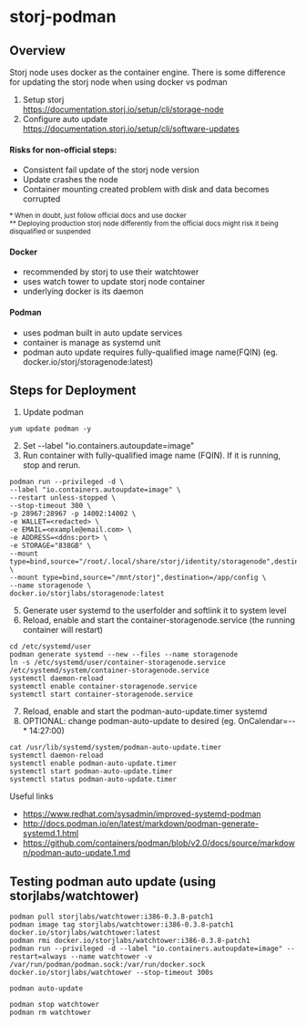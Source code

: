 # storj-podman

## Overview
Storj node uses docker as the container engine. There is some difference for updating the storj node when using docker vs podman

1. Setup storj  
https://documentation.storj.io/setup/cli/storage-node
2. Configure auto update  
https://documentation.storj.io/setup/cli/software-updates

#### Risks for non-official steps:    
- Consistent fail update of the storj node version    
- Update crashes the node    
- Container mounting created problem with disk and data becomes corrupted  

<sub>* When in doubt, just follow official docs and use docker </sub>  
<sub>** Deploying production storj node differently from the official docs might risk it being disqualified or suspended </sub>  

#### Docker
- recommended by storj to use their watchtower
- uses watch tower to update storj node container 
- underlying docker is its daemon

#### Podman
- uses podman built in auto update services
- container is manage as systemd unit
- podman auto update requires fully-qualified image name(FQIN) (eg. docker.io/storj/storagenode:latest)

## Steps for Deployment

1. Update podman 
```
yum update podman -y
```

2. Set --label "io.containers.autoupdate=image"
4. Run container with fully-qualified image name (FQIN). If it is running, stop and rerun.
```
podman run --privileged -d \
--label "io.containers.autoupdate=image" \
--restart unless-stopped \
--stop-timeout 300 \
-p 28967:28967 -p 14002:14002 \
-e WALLET=<redacted> \
-e EMAIL=<example@email.com> \
-e ADDRESS=<ddns:port> \
-e STORAGE="838GB" \
--mount type=bind,source="/root/.local/share/storj/identity/storagenode",destination=/app/identity \
--mount type=bind,source="/mnt/storj",destination=/app/config \
--name storagenode \
docker.io/storjlabs/storagenode:latest
```

5. Generate user systemd to the userfolder and softlink it to system level
6. Reload, enable and start the container-storagenode.service (the running container will restart)
```
cd /etc/systemd/user
podman generate systemd --new --files --name storagenode
ln -s /etc/systemd/user/container-storagenode.service /etc/systemd/system/container-storagenode.service
systemctl daemon-reload
systemctl enable container-storagenode.service
systemctl start container-storagenode.service
```

7. Reload, enable and start the podman-auto-update.timer systemd
8. OPTIONAL: change podman-auto-update to desired (eg. OnCalendar=*-*-* 14:27:00) 
```
cat /usr/lib/systemd/system/podman-auto-update.timer
systemctl daemon-reload
systemctl enable podman-auto-update.timer
systemctl start podman-auto-update.timer
systemctl status podman-auto-update.timer
```

Useful links
- https://www.redhat.com/sysadmin/improved-systemd-podman
- http://docs.podman.io/en/latest/markdown/podman-generate-systemd.1.html
- https://github.com/containers/podman/blob/v2.0/docs/source/markdown/podman-auto-update.1.md

## Testing podman auto update (using storjlabs/watchtower)
```
podman pull storjlabs/watchtower:i386-0.3.8-patch1
podman image tag storjlabs/watchtower:i386-0.3.8-patch1 docker.io/storjlabs/watchtower:latest
podman rmi docker.io/storjlabs/watchtower:i386-0.3.8-patch1
podman run --privileged -d --label "io.containers.autoupdate=image" --restart=always --name watchtower -v /var/run/podman/podman.sock:/var/run/docker.sock docker.io/storjlabs/watchtower --stop-timeout 300s

podman auto-update

podman stop watchtower
podman rm watchtower
```

